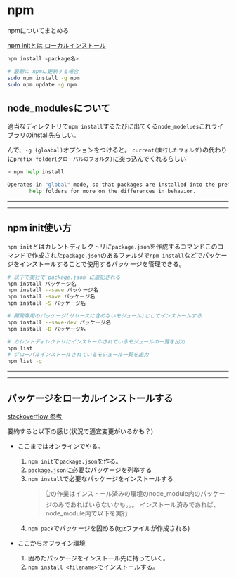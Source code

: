 # npm

npmについてまとめる

[npm initとは](#init)
[ローカルインストール](#localinstall)

```sh
npm install <package名>

# 最新の npmに更新する場合
sudo npm install -g npm
sudo npm update -g npm
```

## <a name=node_modules>node_modulesについて</a>

適当なディレクトリで`npm install`するたびに出てくる`node_modelues`これライブラリのinstall先らしい。

んで、`-g (gloabal)`オプションをつけると。
`current(実行したフォルダ)`の代わりに`prefix folder(グローバルのフォルダ)`に突っ込んでくれるらしい

```sh
> npm help install

Operates in "global" mode, so that packages are installed into the prefix folder instead of the current working directory. See npm
       help folders for more on the differences in behavior.
```

---
---

## <a name=init>npm init使い方</a>

`npm init`とはカレントディレクトリに`package.json`を作成するコマンドこのコマンドで作成された`package.json`のあるフォルダで`npm install`などでパッケージをインストールすることで使用するパッケージを管理できる。

```bash
# 以下で実行で`package.json`に追記される
npm install パッケージ名
npm install --save パッケージ名
npm install -save パッケージ名
npm install -S パッケージ名

# 開発専用のパッケージ(リリースに含めないモジュール)としてインストールする
npm install --save-dev パッケージ名
npm install -D パッケージ名

# カレントディレクトリにインストールされているモジュールの一覧を出力
npm list
# グローバルインストールされているモジュール一覧を出力
npm list -g
```

---
---

## <a name=localinstall>パッケージをローカルインストールする</a>

[stackoverflow 参考](https://stackoverflow.com/questions/23250805/how-to-install-nodejs-project-locally-without-internet-connection/23251537#23251537)

要約すると以下の感じ(状況で適宜変更がいるかも？)

- ここまではオンラインでやる。
     1. `npm init`で`package.json`を作る。
     2. `package.json`に必要なパッケージを列挙する
     3. `npm install`で必要なパッケージをインストールする
        > 👆の作業はインストール済みの環境のnode_module内のパッケージのみであればいらないかも。。。
        > インストール済みであれば、node_module内で以下を実行
     4. `npm pack`でパッケージを固める(tgzファイルが作成される)

- ここからオフライン環境
     1. 固めたパッケージをインストール先に持っていく。
     2. `npm install <filename>`でインストールする。

